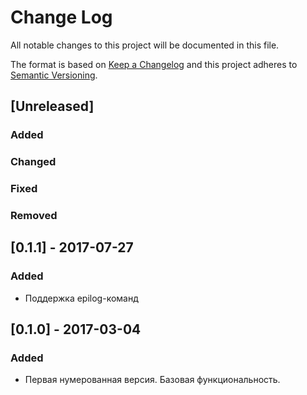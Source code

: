 # Change Log
All notable changes to this project will be documented in this file.

The format is based on [Keep a Changelog](http://keepachangelog.com/)
and this project adheres to [Semantic Versioning](http://semver.org/).

## [Unreleased]
### Added

### Changed

### Fixed

### Removed

## [0.1.1] - 2017-07-27
### Added
- Поддержка epilog-команд

## [0.1.0] - 2017-03-04
### Added
- Первая нумерованная версия. Базовая функциональность.
